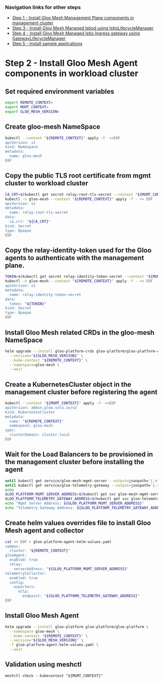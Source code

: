 ### Navigation links for other steps

* [Step 1 - Install Gloo Mesh Management Plane components in management cluster](./step-1-install-gm-mgmt-server-in-mgmt-cluster.md)
* [Step 3 - Install Gloo Mesh Managed Istiod using IstioLifecycleManager](./step-3-install-istio-with-ILM.md)
* [Step 4 - Install Gloo Mesh Managed Istio Ingress gateway using GatewayLifecycleManager](./step-4-install-gateway-with-GLM.md)
* [Step 5 - Install sample applications](./step-5-sample-app.md)

# Step 2 - Install Gloo Mesh Agent components in workload cluster

## Set required environment variables

```bash
export REMOTE_CONTEXT=
export MGMT_CONTEXT=
export GLOO_MESH_VERSION=
```

## Create gloo-mesh NameSpace

```bash
kubectl --context "${REMOTE_CONTEXT}" apply -f- <<EOF
apiVersion: v1
kind: Namespace
metadata:
  name: gloo-mesh
EOF
```

## Copy the public TLS root certificate from mgmt cluster to workload cluster

```bash
CA_CRT=$(kubectl get secret relay-root-tls-secret --context "${MGMT_CONTEXT}" -n gloo-mesh -o jsonpath='{.data.ca\.crt}')
kubectl -n gloo-mesh --context "${REMOTE_CONTEXT}" apply -f - << EOF
apiVersion: v1
metadata:
  name: relay-root-tls-secret
data:
  ca.crt: "${CA_CRT}"
kind: Secret
type: Opaque
EOF
```

## Copy the relay-identity-token used for the Gloo agents to authenticate with the management plane.

```bash
TOKEN=$(kubectl get secret relay-identity-token-secret --context "${MGMT_CONTEXT}" -n gloo-mesh -o jsonpath='{.data.token}')
kubectl -n gloo-mesh --context "${REMOTE_CONTEXT}" apply -f - << EOF
apiVersion: v1
metadata:
  name: relay-identity-token-secret
data:
  token: "${TOKEN}"
kind: Secret
type: Opaque
EOF
```

## Install Gloo Mesh related CRDs in the gloo-mesh NameSpace

```bash
helm upgrade --install gloo-platform-crds gloo-platform/gloo-platform-crds \
  --version="${GLOO_MESH_VERSION}" \
  --kube-context "${REMOTE_CONTEXT}" \
  --namespace=gloo-mesh \
  --wait
```

## Create a KubernetesCluster object in the management cluster before registering the agent

```bash
kubectl --context "${MGMT_CONTEXT}" apply -f- <<EOF
apiVersion: admin.gloo.solo.io/v2
kind: KubernetesCluster
metadata:
  name: "${REMOTE_CONTEXT}"
  namespace: gloo-mesh
spec:
  clusterDomain: cluster.local
EOF
```

## Wait for the Load Balancers to be provisioned in the management cluster before installing the agent

```bash
until kubectl get service/gloo-mesh-mgmt-server --output=jsonpath='{.status.loadBalancer}' --context "${MGMT_CONTEXT}" -n gloo-mesh | grep "ingress"; do : ; done
until kubectl get service/gloo-telemetry-gateway --output=jsonpath='{.status.loadBalancer}' --context "${MGMT_CONTEXT}" -n gloo-mesh | grep "ingress"; do : ; done
echo
GLOO_PLATFORM_MGMT_SERVER_ADDRESS=$(kubectl get svc gloo-mesh-mgmt-server --context "${MGMT_CONTEXT}" -n gloo-mesh -o jsonpath='{.status.loadBalancer.ingress[0].*}'):$(kubectl get svc gloo-mesh-mgmt-server --context "${MGMT_CONTEXT}" -n gloo-mesh -o jsonpath='{.spec.ports[?(@.name=="grpc")].port}')
GLOO_PLATFORM_TELEMETRY_GATEWAY_ADDRESS=$(kubectl get svc gloo-telemetry-gateway --context "${MGMT_CONTEXT}" -n gloo-mesh -o jsonpath='{.status.loadBalancer.ingress[0].*}'):$(kubectl get svc gloo-telemetry-gateway --context "${MGMT_CONTEXT}" -n gloo-mesh -o jsonpath='{.spec.ports[?(@.name=="otlp")].port}')
echo "Mgmt Server Address: ${GLOO_PLATFORM_MGMT_SERVER_ADDRESS}"
echo "Telemetry Gateway Address: ${GLOO_PLATFORM_TELEMETRY_GATEWAY_ADDRESS}"
```

## Create helm values overrides file to install Gloo Mesh agent and collector

```bash
cat << EOF > gloo-platform-agent-helm-values.yaml
common:
  cluster: "${REMOTE_CONTEXT}"
glooAgent:
  enabled: true
  relay:
    serverAddress: "${GLOO_PLATFORM_MGMT_SERVER_ADDRESS}"
telemetryCollector:
  enabled: true
  config:
    exporters:
      otlp:
        endpoint: "${GLOO_PLATFORM_TELEMETRY_GATEWAY_ADDRESS}"
EOF
```

## Install Gloo Mesh Agent

```bash
helm upgrade --install gloo-platform gloo-platform/gloo-platform \
  --namespace gloo-mesh \
  --kube-context "${REMOTE_CONTEXT}" \
  --version="${GLOO_MESH_VERSION}" \
  -f gloo-platform-agent-helm-values.yaml \
  --wait
```

## Validation using meshctl

```
meshctl check --kubecontext "${MGMT_CONTEXT}"
```
